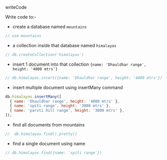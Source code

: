 writeCode

Write code to:-

- create a database named `mountains`

```js
// use mountains
```

- a collection inside that database named `himalayas`

```js
// db.createCollection('himalayas')
```

- insert 1 document into that collection `{name: 'Dhauldhar range', height: '4000 mtrs'}`

```js
// db.himalayas.insert({name: 'Dhauldhar range', height: '4000 mtrs'})
```

- insert multiple document using insertMany command

```js
db.himalayas.insertMany([
  { name: 'Dhauldhar range', height: '4000 mtrs' },
  { name: 'spiti range', height: '3000 mtrs' },
  { name: 'parvti hill range', height: '3000 mtrs' },
]);
```

- find all documents from mountains

```js
//  db.himalayas.find().pretty()
```

- find a single document using name

```js
// db.himalayas.find({name: 'spiti range'})
```

